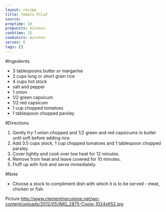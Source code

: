 ```yaml
---
layout: recipe
title: Tomato Pilaf
source: 
preptime: 10
prepunits: minutes
cooktime: 25
cookunits: minutes
serves: 6
tags: []
---
```

#Ingedients
* 3 tablespoons butter or margarine
* 2 cups long or short grain rice
* 4 cups hot stock
* salt and pepper
* 1 onion
* 1/2 green capsicum
* 1/2 red capsicum
* 1 cup chopped tomatoes
* 1 tablespoon chopped parsley

#Directions
1. Gently fry 1 onion chopped and 1/2 green and red capsicums in butter until soft before adding rice.
2. Add 3.5 cups stock, 1 cup chopped tomatoes and 1 tablespoon chopped parsley.
3. Cover tightly and cook over low heat for 12 minutes.
4. Remove from heat and leave covered for 10 minutes.
5. Fluff up with fork and serve immediately. 

#Note
* Choose a stock to compliment dish with which it is to be served - meat, chicken or fish.

Picture
http://www.clementinecuisine.net/wp-content/uploads/2012/05/IMG_2875-Copie-1024x652.jpg